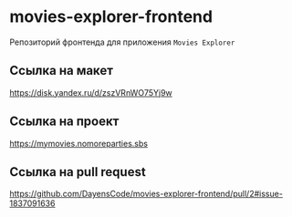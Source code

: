 # movies-explorer-frontend

Репозиторий фронтенда для приложения `Movies Explorer`

## Ссылка на макет

https://disk.yandex.ru/d/zszVRnWO75Yj9w

## Ссылка на проект

https://mymovies.nomoreparties.sbs

## Ссылка на pull request

https://github.com/DayensCode/movies-explorer-frontend/pull/2#issue-1837091636